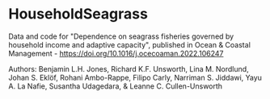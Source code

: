 # HouseholdSeagrass
Data and code for "Dependence on seagrass fisheries governed by household income and adaptive capacity", published in Ocean & Coastal Management - https://doi.org/10.1016/j.ocecoaman.2022.106247

Authors: Benjamin L.H. Jones, Richard K.F. Unsworth, Lina M. Nordlund, Johan S. Eklöf, Rohani Ambo-Rappe, Filipo Carly, Narriman S. Jiddawi, Yayu A. La Nafie, Susantha Udagedara, & Leanne C. Cullen-Unsworth
